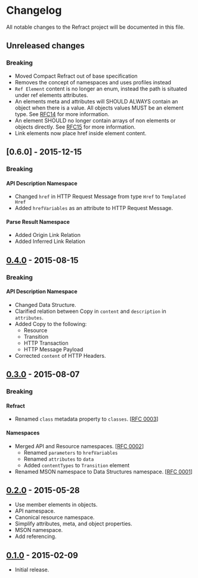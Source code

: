 # Changelog
All notable changes to the Refract project will be documented in this file.

## Unreleased changes

### Breaking

- Moved Compact Refract out of base specification
- Removes the concept of namespaces and uses profiles instead
- `Ref Element` content is no longer an enum, instead the path is situated
  under ref elements attributes.
- An elements meta and attributes will SHOULD ALWAYS contain an object when
  there is a value. All objects values MUST be an element type. See
  [RFC14](https://github.com/refractproject/rfcs/blob/master/text/0014-meta-attributes-type.md)
  for more information.
- An element SHOULD no longer contain arrays of non elements or objects
  directly. See
  [RFC15](https://github.com/refractproject/rfcs/blob/master/text/0015-full-serialisation.md)
  for more information.
- Link elements now place href inside element content.

## [0.6.0] - 2015-12-15

### Breaking

#### API Description Namespace
- Changed `href` in HTTP Request Message from type `Href` to `Templated Href`
- Added `hrefVariables` as an attribute to HTTP Request Message.

#### Parse Result Namespace
- Added Origin Link Relation
- Added Inferred Link Relation

## [0.4.0] - 2015-08-15

### Breaking

#### API Description Namespace
- Changed Data Structure.
- Clarified relation between Copy in `content` and `description` in `attributes`.
- Added Copy to the following:
  - Resource
  - Transition
  - HTTP Transaction
  - HTTP Message Payload
- Corrected `content` of HTTP Headers.

## [0.3.0] - 2015-08-07

### Breaking

#### Refract
- Renamed `class` metadata property to `classes`. [[RFC 0003]]

#### Namespaces
- Merged API and Resource namespaces. [[RFC 0002]]
  - Renamed `parameters` to `hrefVariables`
  - Renamed `attributes` to `data`
  - Added `contentTypes` to `Transition` element
- Renamed MSON namespace to Data Structures namespace. [[RFC 0001]]

## [0.2.0] - 2015-05-28

- Use member elements in objects.
- API namespace.
- Canonical resource namespace.
- Simplify attributes, meta, and object properties.
- MSON namespace.
- Add referencing.

## [0.1.0] - 2015-02-09

- Initial release.

[0.4.0]: https://github.com/refractproject/refract-spec/compare/v0.3.0...v0.4.0
[0.3.0]: https://github.com/refractproject/refract-spec/compare/v0.2.0...v0.3.0
[0.2.0]: https://github.com/refractproject/refract-spec/compare/v0.1.0...v0.2.0
[0.1.0]: https://github.com/refractproject/refract-spec/tree/v0.1.0

[RFC 0004]: https://github.com/refractproject/rfcs/blob/master/text/0004-clarify-api-namespace.md
[RFC 0003]: https://github.com/refractproject/rfcs/blob/master/text/0003-class-rename.md
[RFC 0002]: https://github.com/refractproject/rfcs/blob/master/text/0002-clarity-api-description.md
[RFC 0001]: https://github.com/refractproject/rfcs/blob/master/text/0001-mson-rename.md
